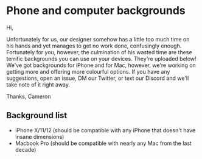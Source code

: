 # Phone and computer backgrounds
Hi,

Unfortunately for us, our designer somehow has a little too much time on his hands and yet manages to get no work done, confusingly enough. Fortunately for you, however, the culmination of his wasted time are these terrific backgrounds you can use on your devices. They're uploaded below! We've got backgrounds for iPhone and for Mac, however, we're working on getting more and offering more colourful options. If you have any suggestions, open an issue, DM our Twitter, or text our Discord and we'll take note of it right away.

Thanks,
Cameron

## Background list
- iPhone X/11/12 (should be compatible with any iPhone that doesn't have insane dimensions)
- Macbook Pro (should be compatible with nearly any Mac from the last decade)
